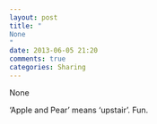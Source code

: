 ```yaml
---
layout: post
title: "
None
"
date: 2013-06-05 21:20
comments: true
categories: Sharing
---
```


None


‘Apple and Pear’ means ‘upstair’. Fun.

